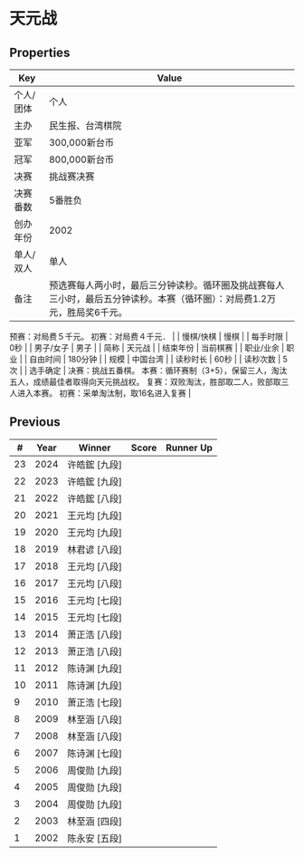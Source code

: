 # 天元战

## Properties

| Key | Value |
| --- | ----- |
| 个人/团体 | 个人 |
| 主办 | 民生报、台湾棋院 |
| 亚军 | 300,000新台币 |
| 冠军 | 800,000新台币 |
| 决赛 | 挑战赛决赛 |
| 决赛番数 | 5番胜负 |
| 创办年份 | 2002 |
| 单人/双人 | 单人 |
| 备注 | 预选赛每人两小时，最后三分钟读秒。循环圈及挑战赛每人三小时，最后五分钟读秒。本赛（循环圈）：对局费1.2万元，胜局奖6千元。 
预赛：对局费５千元。 
初赛：对局费４千元． 
 |
| 慢棋/快棋 | 慢棋 |
| 每手时限 | 0秒 |
| 男子/女子 | 男子 |
| 简称 | 天元战 |
| 结束年份 | 当前棋赛 |
| 职业/业余 | 职业 |
| 自由时间 | 180分钟 |
| 规模 | 中国台湾 |
| 读秒时长 | 60秒 |
| 读秒次数 | 5次 |
| 选手确定 | 决赛：挑战五番棋。 
本赛：循环赛制（3+5），保留三人，淘汰五人，成绩最佳者取得向天元挑战权。 
复赛：双败淘汰，胜部取二人，败部取三人进入本赛。 
初赛：采单淘汰制，取16名进入复赛  |

## Previous

| # | Year | Winner | Score | Runner Up |
| --- | --- | --- | --- | --- |
| 23 | 2024 | 许皓鋐 [九段] |  |  |
| 22 | 2023 | 许皓鋐 [九段] |  |  |
| 21 | 2022 | 许皓鋐 [八段] |  |  |
| 20 | 2021 | 王元均 [九段] |  |  |
| 19 | 2020 | 王元均 [九段] |  |  |
| 18 | 2019 | 林君谚 [八段] |  |  |
| 17 | 2018 | 王元均 [八段] |  |  |
| 16 | 2017 | 王元均 [八段] |  |  |
| 15 | 2016 | 王元均 [七段] |  |  |
| 14 | 2015 | 王元均 [七段] |  |  |
| 13 | 2014 | 萧正浩 [八段] |  |  |
| 12 | 2013 | 萧正浩 [八段] |  |  |
| 11 | 2012 | 陈诗渊 [九段] |  |  |
| 10 | 2011 | 陈诗渊 [九段] |  |  |
| 9 | 2010 | 萧正浩 [七段] |  |  |
| 8 | 2009 | 林至涵 [八段] |  |  |
| 7 | 2008 | 林至涵 [八段] |  |  |
| 6 | 2007 | 陈诗渊 [七段] |  |  |
| 5 | 2006 | 周俊勋 [九段] |  |  |
| 4 | 2005 | 周俊勋 [九段] |  |  |
| 3 | 2004 | 周俊勋 [九段] |  |  |
| 2 | 2003 | 林至涵 [四段] |  |  |
| 1 | 2002 | 陈永安 [五段] |  |  |

